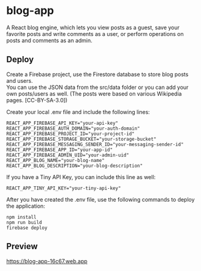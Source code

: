 # blog-app
A React blog engine, which lets you view posts as a guest, save your favorite posts and write comments as a user, or perform operations on posts and comments as an admin.

## Deploy

Create a Firebase project, use the Firestore database to store blog posts and users.  
You can use the JSON data from the src/data folder or you can add your own posts/users as well.
(The posts were based on various Wikipedia pages. [CC-BY-SA-3.0])

Create your local .env file and include the following lines:

```
REACT_APP_FIREBASE_API_KEY="your-api-key"
REACT_APP_FIREBASE_AUTH_DOMAIN="your-auth-domain"
REACT_APP_FIREBASE_PROJECT_ID="your-project-id"
REACT_APP_FIREBASE_STORAGE_BUCKET="your-storage-bucket"
REACT_APP_FIREBASE_MESSAGING_SENDER_ID="your-messaging-sender-id"
REACT_APP_FIREBASE_APP_ID="your-app-id"
REACT_APP_FIREBASE_ADMIN_UID="your-admin-uid"
REACT_APP_BLOG_NAME="your-blog-name"
REACT_APP_BLOG_DESCRIPTION="your-blog-description"
```

If you have a Tiny API Key, you can include this line as well:

```
REACT_APP_TINY_API_KEY="your-tiny-api-key"
```

After you have created the .env file, use the following commands to deploy the application:

```
npm install
npm run build
firebase deploy
```

## Preview

https://blog-app-16c67.web.app